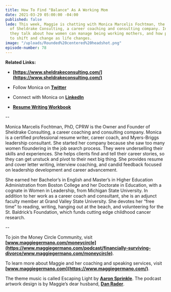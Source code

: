 ```yaml
---
title: How To Find "Balance" As A Working Mom
date: 2021-03-29 05:00:00 -04:00
published: false
lede: This week, Maggie is chatting with Monica Marcelis Fochtman, the Owner and Founder
  of Sheldrake Consulting, a career coaching and consulting company. In this episode,
  they talk about how women can manage being working mothers, and how priorities need
  to shift and change as life changes.
image: "/uploads/Rounded%20centered%20headshot.png"
episode-number: 78
---
```


**Related Links:**

* **[https://www.sheldrakeconsulting.com/](https://www.sheldrakeconsulting.com/)**

* Follow Monica on **[Twitter](https://twitter.com/monicamfochtman)**

* Connect with Monica on **[LinkedIn](https://www.linkedin.com/in/monicamfochtmanphd/)**

* **[Resume Writing Workbook](https://www.sheldrakeconsulting.com/productsdownloads/)**

--

Monica Marcelis Fochtman, PhD, CPRW is the Owner and Founder of Sheldrake Consulting, a career coaching and consulting company. Monica is a certified professional resume writer, career coach, and Myers-Briggs leadership consultant. She started her company because she saw too many women floundering in the job search process. They were underselling their skills and experiences. She helps clients find and tell their career stories, so they can get unstuck and pivot to their next big thing. She provides resume and cover letter writing, interview coaching, and candid feedback focused on leadership development and career advancement.

She earned her Bachelor’s in English and Master’s in Higher Education Administration from Boston College and her Doctorate in Education, with a cognate in Women in Leadership, from Michigan State University. In addition to her work as a career coach and consultant, she is an adjunct faculty member at Grand Valley State University. She devotes her “free time” to reading, writing, hanging out at the beach, and volunteering for the St. Baldrick’s Foundation, which funds cutting edge childhood cancer research.

--

To join the Money Circle Community, visit **[www.maggiegermano.com/moneycircle](https://www.maggiegermano.com/podcast/financially-surviving-divorce/www.maggiegermano.com/moneycircle)**.

To learn more about Maggie and her coaching and speaking services, visit **[www.maggiegermano.com](https://www.maggiegermano.com/)**.

The theme music is called Escaping Light by **[Aaron Sprinkle](http://aaronsprinklemusic.com/)**. The podcast artwork design is by Maggie’s dear husband, **[Dan Rader](https://danrdesign.com/)**.